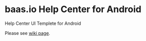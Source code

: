 # baas.io Help Center for Android
Help Center UI Templete for Android

Please see [wiki page](https://github.com/baasio/baas.io-helpcenter-android/wiki).

